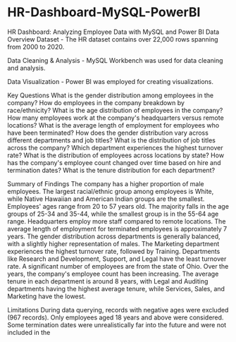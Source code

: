# HR-Dashboard-MySQL-PowerBI
HR Dashboard: Analyzing Employee Data with MySQL and Power BI
Data Overview
Dataset - The HR dataset contains over 22,000 rows spanning from 2000 to 2020.

Data Cleaning & Analysis - MySQL Workbench was used for data cleaning and analysis.

Data Visualization - Power BI was employed for creating visualizations.



Key Questions
What is the gender distribution among employees in the company?
How do employees in the company breakdown by race/ethnicity?
What is the age distribution of employees in the company?
How many employees work at the company's headquarters versus remote locations?
What is the average length of employment for employees who have been terminated?
How does the gender distribution vary across different departments and job titles?
What is the distribution of job titles across the company?
Which department experiences the highest turnover rate?
What is the distribution of employees across locations by state?
How has the company's employee count changed over time based on hire and termination dates?
What is the tenure distribution for each department?



Summary of Findings
The company has a higher proportion of male employees.
The largest racial/ethnic group among employees is White, while Native Hawaiian and American Indian groups are the smallest.
Employees' ages range from 20 to 57 years old. The majority falls in the age groups of 25-34 and 35-44, while the smallest group is in the 55-64 age range.
Headquarters employ more staff compared to remote locations.
The average length of employment for terminated employees is approximately 7 years.
The gender distribution across departments is generally balanced, with a slightly higher representation of males.
The Marketing department experiences the highest turnover rate, followed by Training. Departments like Research and Development, Support, and Legal have the least turnover rate.
A significant number of employees are from the state of Ohio.
Over the years, the company's employee count has been increasing.
The average tenure in each department is around 8 years, with Legal and Auditing departments having the highest average tenure, while Services, Sales, and Marketing have the lowest.



Limitations
During data querying, records with negative ages were excluded (967 records). Only employees aged 18 years and above were considered.
Some termination dates were unrealistically far into the future and were not included in the 
